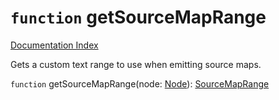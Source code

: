 # `function` getSourceMapRange

[Documentation Index](../README.md)

Gets a custom text range to use when emitting source maps.

`function` getSourceMapRange(node: [Node](../private.interface.Node/README.md)): [SourceMapRange](../private.interface.SourceMapRange/README.md)